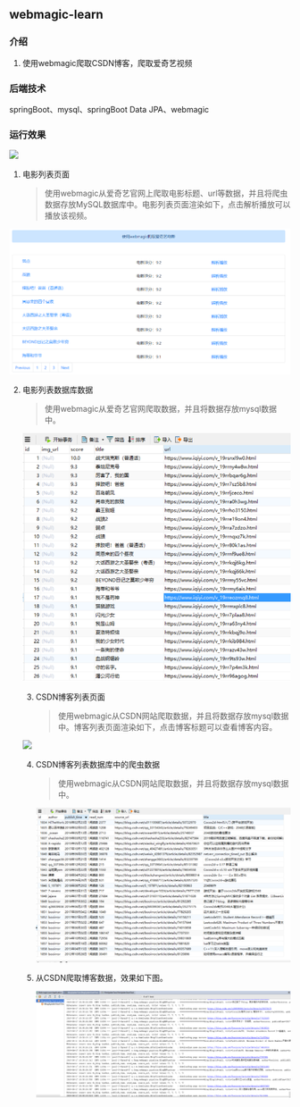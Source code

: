 ## webmagic-learn
### 介绍
1. 使用webmagic爬取CSDN博客，爬取爱奇艺视频
### 后端技术
springBoot、mysql、springBoot Data JPA、webmagic

### 运行效果

![](运行效果/blog.gif)

1. 电影列表页面

   > ​         使用webmagic从爱奇艺官网上爬取电影标题、url等数据，并且将爬虫数据存放MySQL数据库中。电影列表页面渲染如下，点击解析播放可以播放该视频。

<img src="运行效果/films.png" width="680" >





2. 电影列表数据库数据

   > 使用webmagic从爱奇艺官网爬取数据，并且将数据存放mysql数据中。

   

   <img src="运行效果/films-DB-data.png" width="680" >

   

   

   3. CSDN博客列表页面

      > ​       使用webmagic从CSDN网站爬取数据，并且将数据存放mysql数据中。博客列表页面渲染如下，点击博客标题可以查看博客内容。

   ![](F:\test\webmagic-learn\运行效果\blogs.png)

   

   

   4. CSDN博客列表数据库中的爬虫数据

      > 使用webmagic从CSDN网站爬取数据，并且将数据存放mysql数据中。

      ![](运行效果/blogs-db-data.png)

      

   5. 从CSDN爬取博客数据，效果如下图。

      ![](运行效果/blos-spider.png)